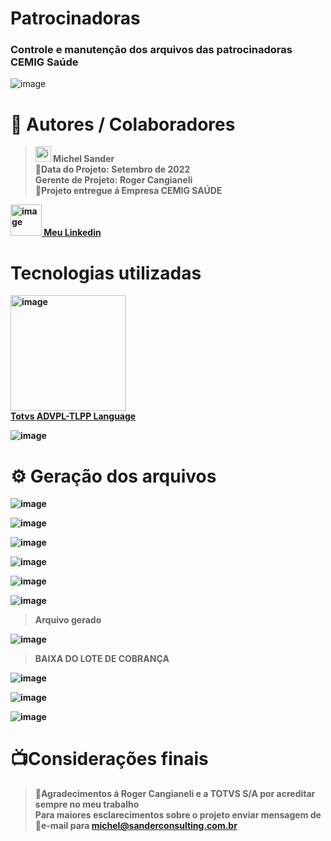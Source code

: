 # Patrocinadoras
   ### Controle e manutenção dos arquivos das patrocinadoras CEMIG Saúde

![image](https://github.com/michelsander/Cemig/assets/104599995/32eba723-2be2-47ae-a970-4bbf0bfbaaff)

# 🥷 Autores / Colaboradores

   > <img width="25" alt="image" src="https://github.com/michelsander/ListaMunicipiosSmartView/assets/104599995/580142a7-666c-4ea7-b56f-f8dcd68f161c"><strong> Michel Sander<strong/><br>
   > 📆Data do Projeto: Setembro de 2022<BR>
   > Gerente de Projeto: Roger Cangianeli<br>
   > 🏦Projeto entregue á Empresa CEMIG SAÚDE
   
   <img width="50" alt="image" src="https://github.com/michelsander/ListaMunicipiosSmartView/assets/104599995/3f43d811-bc27-4fb1-b2f0-bdb5785ac883">[ Meu Linkedin](https://www.linkedin.com/in/michel-sander-11a711176)<br>


# Tecnologias utilizadas
<img width="185" alt="image" src="https://github.com/michelsander/ListaMunicipiosSmartView/assets/104599995/b7295cdc-2d45-40ee-bb43-ea05e2d9d705"><br>
[Totvs ADVPL-TLPP Language](https://www.totvs.com/blog/developers/advpl/)<br>

![image](https://github.com/michelsander/Cemig/assets/104599995/96797033-ff64-4366-8bb3-608f52a43ec0)


# ⚙️ Geração dos arquivos

![image](https://github.com/michelsander/Cemig/assets/104599995/c447df58-d6a1-409e-b622-fdab19626354)

![image](https://github.com/michelsander/Cemig/assets/104599995/4a6a203c-4da4-4c90-8b49-df865e1fb5bf)

![image](https://github.com/michelsander/Cemig/assets/104599995/7e44894e-b454-4fde-a0dd-75494f2420b3)

![image](https://github.com/michelsander/Cemig/assets/104599995/99cae942-cf53-4124-94b2-48650bffd4b5)

![image](https://github.com/michelsander/Cemig/assets/104599995/0937a49e-8c22-4a48-98f6-0be3c685519e)

![image](https://github.com/michelsander/Cemig/assets/104599995/bbb2e3e5-f731-4b4f-a533-ea0415e94506)

> Arquivo gerado

![image](https://github.com/michelsander/Cemig/assets/104599995/f82d5659-7600-4471-a69c-0fa1d947dc22)


> BAIXA DO LOTE DE COBRANÇA

![image](https://github.com/michelsander/Cemig/assets/104599995/84806068-3955-4fe1-a409-c2f47c401de7)

![image](https://github.com/michelsander/Cemig/assets/104599995/678e54a1-3c39-420f-933d-7b6b5d1f8e94)

![image](https://github.com/michelsander/Cemig/assets/104599995/329a03ce-6d34-4804-8709-5059c963ce65)


# 📺Considerações finais
   > 🎉Agradecimentos á Roger Cangianeli e a TOTVS S/A por acreditar sempre no meu trabalho<br>
   > Para maiores esclarecimentos sobre o projeto enviar mensagem de 📨e-mail para michel@sanderconsulting.com.br



   

      


      

      
